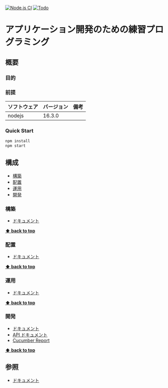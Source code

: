 [![Node.js CI](https://github.com/k2works/application_programing_excercise_2022/actions/workflows/node.js.yml/badge.svg)](https://github.com/k2works/application_programing_excercise_2022/actions/workflows/node.js.yml)
[![Todo](https://img.shields.io/endpoint?url=https://dashboard.cypress.io/badge/detailed/4uqmc1&style=plastic&logo=cypress)](https://dashboard.cypress.io/projects/4uqmc1/runs)
# アプリケーション開発のための練習プログラミング

## 概要

### 目的

### 前提

| ソフトウェア | バージョン | 備考 |
| :----------- | :--------- | :--- |
| nodejs       | 16.3.0    |      |

### Quick Start

```bash
npm install
npm start
```


## 構成

- [構築](#構築)
- [配置](#配置)
- [運用](#運用)
- [開発](#開発)

### 構築

- [ドキュメント](https://ape2022-take8.herokuapp.com/docs/todo.html)

**[⬆ back to top](#構成)**

### 配置

- [ドキュメント](https://ape2022-take8.herokuapp.com/docs/todo.html)

**[⬆ back to top](#構成)**

### 運用

- [ドキュメント](https://ape2022-take8.herokuapp.com/docs/todo.html)

**[⬆ back to top](#構成)**

### 開発

- [ドキュメント](https://ape2022-take8.herokuapp.com/docs/todo.html)
- [API ドキュメント](https://ape2022-take8.herokuapp.com/api-docs/)
- [Cucumber Report](https://ape2022-take8.herokuapp.com/report/)


**[⬆ back to top](#構成)**

## 参照

- [ドキュメント](https://ape2022-take8.herokuapp.com/docs/todo.html)
